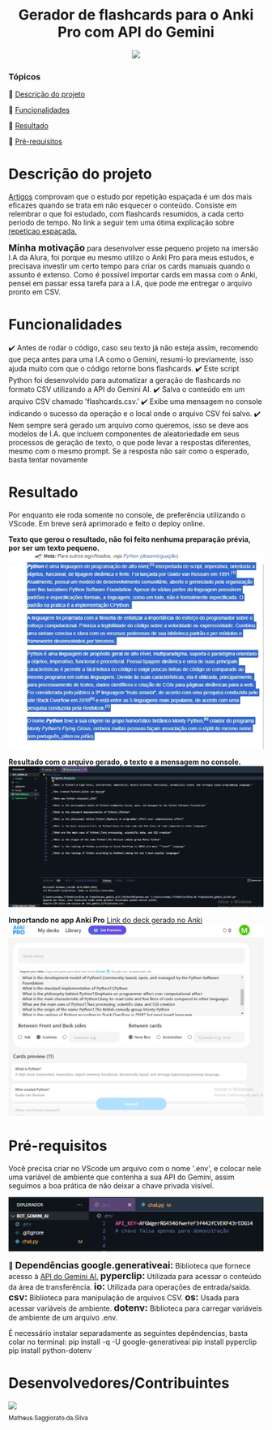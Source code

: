 <h1 align="center">
Gerador de flashcards para o Anki Pro com API do Gemini
</h1>

<p align="center">
   <img src="http://img.shields.io/static/v1?label=STATUS&message=EM DESENVOLVIMENTO&color=GREEN&style=for-the-badge"/>
</p>

### Tópicos 

:small_blue_diamond: [Descrição do projeto](#descrição-do-projeto)

:small_blue_diamond: [Funcionalidades](#funcionalidades)

:small_blue_diamond: [Resultado](#resultado)

:small_blue_diamond: [Pré-requisitos](#pré-requisitos)

# Descrição do projeto 

<p align="justify">

[Artigos](https://drive.google.com/file/d/11smG-0uuOc8PU2Z0FMewuRjYac0XCmz-/view?usp=sharing) comprovam que o estudo por repetição espaçada é um dos mais eficazes quando se trata em não esquecer o conteúdo. Consiste em relembrar o que foi estudado, com flashcards resumidos, a cada certo periodo de tempo. No link a seguir tem uma ótima explicação sobre [repeticao espaçada.](https://www.freecodecamp.org/portuguese/news/como-utilizar-a-repeticao-espacada-com-o-anki-para-aprender-a-programar-mais-rapidamente/) 

<strong style="font-size:18px;">Minha motivação</strong> para desenvolver esse pequeno projeto na imersão I.A da Alura, foi porque eu mesmo utilizo o Anki Pro para meus estudos, e precisava investir um certo tempo para criar os cards manuais quando o assunto é extenso. Como é possível importar cards em massa com o Anki, pensei em passar essa tarefa para a I.A, que pode me entregar o arquivo pronto em CSV.
</p>

# Funcionalidades

:heavy_check_mark: Antes de rodar o código, caso seu texto já não esteja assim, recomendo que peça antes para uma I.A como o Gemini, resumi-lo previamente, isso ajuda muito com que o código retorne bons flashcards. 
:heavy_check_mark: Este script Python foi desenvolvido para automatizar a geração de flashcards no formato CSV utilizando a API do Gemini AI. 
:heavy_check_mark: Salva o conteúdo em um arquivo CSV chamado 'flashcards.csv.' 
:heavy_check_mark: Exibe uma mensagem no console indicando o sucesso da operação e o local onde o arquivo CSV foi salvo. 
:heavy_check_mark: Nem sempre será gerado um arquivo como queremos, isso se deve aos modelos de I.A. que incluem componentes de aleatoriedade em seus processos de geração de texto, o que pode levar a respostas diferentes, mesmo com o mesmo prompt. Se a resposta não sair como o esperado, basta tentar novamente

# Resultado

Por enquanto ele roda somente no console, de preferência utilizando o VScode. Em breve será aprimorado e feito o deploy online.

<strong>Texto que gerou o resultado, não foi feito nenhuma preparação prévia, por ser um texto pequeno.</strong>
![Texto que foi colado, sem formatação prévia](images/text.jpeg)

<strong>Resultado com o arquivo gerado, o texto e a mensagem no console.</strong>
![Resultado](images/result.jpeg)

<strong>Importando no app Anki Pro</strong>
[Link do deck gerado no Anki](https://ankipro.net/shared_deck/hs6xeeFF) 
![Resultado](images/anki.jpeg)


# Pré-requisitos

Você precisa criar no VScode um arquivo com o nome '.env', e colocar nele uma variável de ambiente que contenha a sua API do Gemini, assim seguimos a boa prática de não deixar a chave privada visível.

![Arquivo .env e variável de ambiente](images/false-key.png)

:small_blue_diamond: <strong style="font-size:18px;">Dependências</strong> 
<strong style="font-size:18px;">google.generativeai:</strong> Biblioteca que fornece acesso à [API do Gemini AI.](https://ai.google.dev/gemini-api/docs/get-started/python) 
<strong style="font-size:18px;">pyperclip:</strong> Utilizada para acessar o conteúdo da área de transferência. 
<strong style="font-size:18px;">io:</strong> Utilizada para operações de entrada/saída. 
<strong style="font-size:18px;">csv:</strong> Biblioteca para manipulação de arquivos CSV. 
<strong style="font-size:18px;">os:</strong> Usada para acessar variáveis de ambiente. 
<strong style="font-size:18px;">dotenv:</strong> Biblioteca para carregar variáveis de ambiente de um arquivo .env. 

É necessário instalar separadamente as seguintes depêndencias, basta colar no terminal: 
pip install -q -U google-generativeai 
pip install pyperclip 
pip install python-dotenv 

# Desenvolvedores/Contribuintes

[<img src="https://avatars.githubusercontent.com/u/103292483?v=4" width=115><br><sub>Matheus Saggiorato da Silva</sub>](https://github.com/MatheusSaggiorato)
